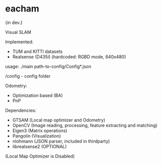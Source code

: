 # eacham
{in dev.}

Visual SLAM

Implemented: 
* TUM and KITTI datasets
* Realsense (D435i) (hardcoded: RGBD mode, 640x480)

usage: ./main path-to-config/Config*.json

/config - config folder

Odometry:
* Optimization based (BA)
* PnP

Dependencies:
* GTSAM (Local map optimizer and Odometry)
* OpenCV (Image reading, processing, feature extracting and matching)
* Eigen3 (Matrix operations)
* Pangolin (Visualization)
* nlohmann (JSON parser, included in thirdparty)
* librealsense2 (OPTIONAL)

(Local Map Optimizer is Disabled)